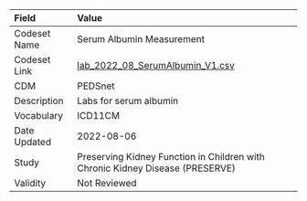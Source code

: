 |Field        |Value                                                                         |
|:------------|:-----------------------------------------------------------------------------|
|Codeset Name |Serum Albumin Measurement                                                     |
|Codeset Link |[lab_2022_08_SerumAlbumin_V1.csv](https://github.com/PEDSnet/Variable-Dictionary/blob/main/lab_meas/lab_2022_08_SerumAlbumin_V1.csv.csv)|
|CDM          |PEDSnet                                                                       |
|Description  |Labs for serum albumin                                                        |
|Vocabulary   |ICD11CM                                                                       |
|Date Updated |2022-08-06                                                                    |
|Study        |Preserving Kidney Function in Children with Chronic Kidney Disease (PRESERVE) |
|Validity     |Not Reviewed                                                                  |
